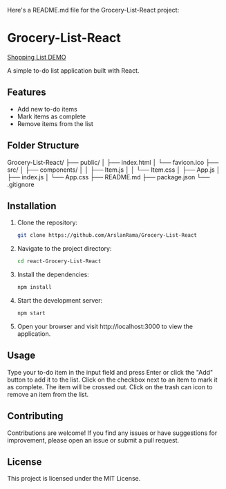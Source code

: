 Here's a README.md file for the Grocery-List-React project:

# Grocery-List-React

[Shopping List DEMO](https://infallible-fermat-c4bb58.netlify.app/)

A simple to-do list application built with React.

## Features

- Add new to-do items
- Mark items as complete
- Remove items from the list

## Folder Structure

Grocery-List-React/
  ├── public/
  │   ├── index.html
  │   └── favicon.ico
  ├── src/
  │   ├── components/
  │   │   ├── Item.js
  │   │   └── Item.css
  │   ├── App.js
  │   ├── index.js
  │   └── App.css
  ├── README.md
  ├── package.json
  └── .gitignore

## Installation

1. Clone the repository:

   ```bash
   git clone https://github.com/ArslanRama/Grocery-List-React
   ```

2. Navigate to the project directory:

   ```bash
   cd react-Grocery-List-React
   ```

3. Install the dependencies:

   ```bash
   npm install
   ```

4. Start the development server:

   ```bash
   npm start
   ```

5. Open your browser and visit http://localhost:3000 to view the application.

## Usage

Type your to-do item in the input field and press Enter or click the "Add" button to add it to the list.
Click on the checkbox next to an item to mark it as complete. The item will be crossed out.
Click on the trash can icon to remove an item from the list.

## Contributing

Contributions are welcome! If you find any issues or have suggestions for improvement, please open an issue or submit a pull request.

## License

This project is licensed under the MIT License.